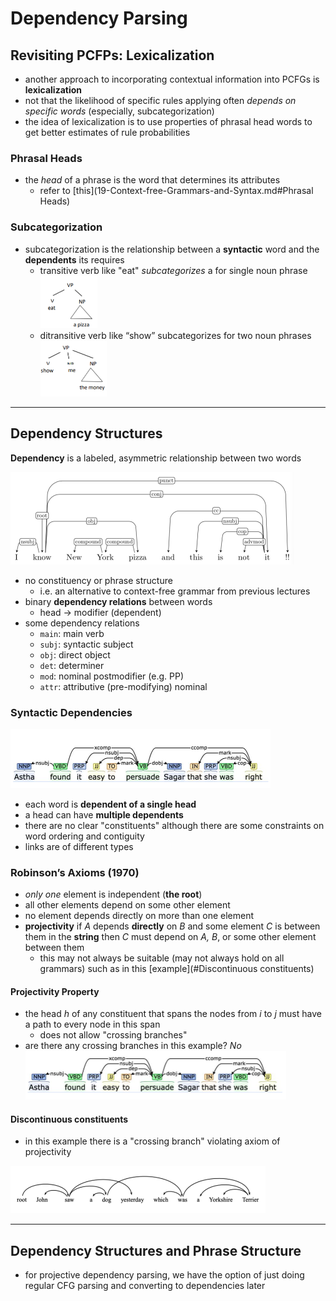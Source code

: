 # Dependency Parsing

## Revisiting PCFPs: Lexicalization

- another approach to incorporating contextual information into PCFGs is **lexicalization** 
- not that the likelihood of specific rules applying often *depends on specific words*  (especially, subcategorization)
- the idea of lexicalization is to use properties of phrasal head words to get better estimates of rule probabilities 

### Phrasal Heads

- the *head* of a phrase is the word that determines its attributes 
  - refer to [this](19-Context-free-Grammars-and-Syntax.md#Phrasal Heads)

### Subcategorization

- subcategorization is the relationship between a **syntactic** word and the **dependents** its requires
  - transitive verb like "eat" *subcategorizes* a for single noun phrase
    <img src="images/image-20231205214418081.png" alt="image-20231205214418081" style="zoom:50%;" /> 
  - ditransitive verb like “show” subcategorizes for two noun phrases
    <img src="images/image-20231205214439531.png" alt="image-20231205214439531" style="zoom:50%;" />

---

## Dependency Structures

**Dependency** is a labeled, asymmetric relationship between two words

<img src="images/image-20231205214755384.png" alt="image-20231205214755384" style="zoom:50%;" />

- no constituency or phrase structure
  - i.e. an alternative to context-free grammar from previous lectures
- binary **dependency relations** between words
  - head → modifier (dependent)
- some dependency relations
  - `main`: main verb
  - `subj`: syntactic subject
  - `obj`: direct object
  - `det`: determiner
  - `mod`: nominal postmodifier (e.g. PP)
  - `attr`: attributive (pre-modifying) nominal

### Syntactic Dependencies

<img src="images/image-20231205220045987.png" alt="image-20231205220045987" style="zoom:50%;" />

- each word is **dependent of a single head**
- a head can have **multiple dependents**
- there are no clear "constituents" although there are some constraints on word ordering and contiguity
- links are of different types

### Robinson’s Axioms (1970)

- *only one* element is independent (**the root**)
- all other elements depend on some other element
- no element depends directly on more than one element
- **projectivity** if *A* depends **directly** on *B* and some element *C* is between them in the **string** then *C* must depend on *A, B*, or some other element between them
  - this may not always be suitable (may not always hold on all grammars) such as in this [example](#Discontinuous constituents)

#### Projectivity Property

- the head $h$ of any constituent that spans the nodes from $i$ to $j$ must have a path to every node in this span
  - does not allow "crossing branches"
- are there any crossing branches in this example? *No*
  <img src="images/image-20231205220830693.png" alt="image-20231205220830693" style="zoom:50%;" /> 

#### Discontinuous constituents

- in this example there is a "crossing branch" violating axiom of projectivity

<img src="images/image-20231205221228114.png" alt="image-20231205221228114" style="zoom:50%;" />

---

## Dependency Structures and Phrase Structure

- for projective dependency parsing, we have the option of just doing regular CFG parsing and converting to dependencies later





